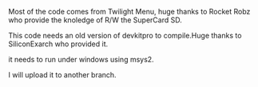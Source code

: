Most of the code comes from Twilight Menu, huge thanks to Rocket Robz who provide the knoledge of R/W the SuperCard SD.

This code needs an old version of devkitpro to compile.Huge thanks to SiliconExarch who provided it.

it needs to run under windows using msys2.

I will upload it to another branch.

